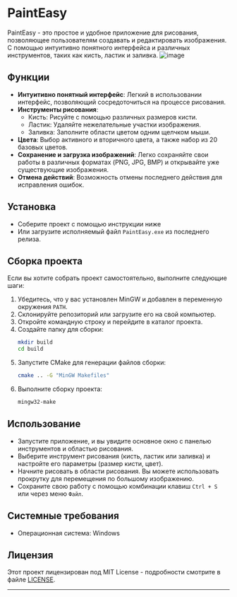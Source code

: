# PaintEasy

PaintEasy - это простое и удобное приложение для рисования, позволяющее пользователям создавать и редактировать изображения. С помощью интуитивно понятного интерфейса и различных инструментов, таких как кисть, ластик и заливка.
![image](https://github.com/user-attachments/assets/97cba427-92fc-434e-9f20-72b4e533e8ce)

## Функции

- **Интуитивно понятный интерфейс**: Легкий в использовании интерфейс, позволяющий сосредоточиться на процессе рисования.
- **Инструменты рисования**: 
  - Кисть: Рисуйте с помощью различных размеров кисти.
  - Ластик: Удаляйте нежелательные участки изображения.
  - Заливка: Заполните области цветом одним щелчком мыши.
- **Цвета**: Выбор активного и вторичного цвета, а также набор из 20 базовых цветов.
- **Сохранение и загрузка изображений**: Легко сохраняйте свои работы в различных форматах (PNG, JPG, BMP) и открывайте уже существующие изображения.
- **Отмена действий**: Возможность отмены последнего действия для исправления ошибок.

## Установка

- Соберите проект с помощью инструкции ниже
- Или загрузите исполняемый файл `PaintEasy.exe` из последнего релиза.

## Сборка проекта

Если вы хотите собрать проект самостоятельно, выполните следующие шаги:

1. Убедитесь, что у вас установлен MinGW и добавлен в переменную окружения `PATH`.
2. Склонируйте репозиторий или загрузите его на свой компьютер.
3. Откройте командную строку и перейдите в каталог проекта.
4. Создайте папку для сборки:
   ```bash
   mkdir build
   cd build
   ```
5. Запустите CMake для генерации файлов сборки:
   ```bash
   cmake .. -G "MinGW Makefiles"
   ```
6. Выполните сборку проекта:
   ```bash
   mingw32-make
   ```

## Использование

- Запустите приложение, и вы увидите основное окно с панелью инструментов и областью рисования.
- Выберите инструмент рисования (кисть, ластик или заливка) и настройте его параметры (размер кисти, цвет).
- Начните рисовать в области рисования. Вы можете использовать прокрутку для перемещения по большому изображению.
- Сохраните свою работу с помощью комбинации клавиш `Ctrl + S` или через меню `Файл`.

## Системные требования

- Операционная система: Windows

## Лицензия

Этот проект лицензирован под MIT License - подробности смотрите в файле [LICENSE](LICENSE).

---

